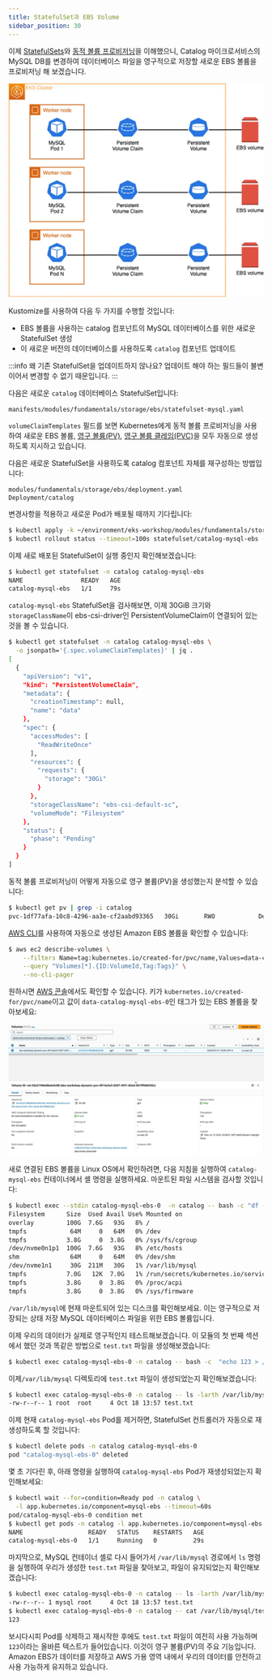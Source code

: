 ```yaml
---
title: StatefulSet과 EBS Volume
sidebar_position: 30
---
```

이제 [StatefulSets](https://kubernetes.io/docs/concepts/workloads/controllers/statefulset/)와 [동적 볼륨 프로비저닝](https://kubernetes.io/docs/concepts/storage/dynamic-provisioning/)을 이해했으니, Catalog 마이크로서비스의 MySQL DB를 변경하여 데이터베이스 파일을 영구적으로 저장할 새로운 EBS 볼륨을 프로비저닝 해 보겠습니다.

![MySQL with EBS](./assets/mysql-ebs.webp)

Kustomize를 사용하여 다음 두 가지를 수행할 것입니다:

* EBS 볼륨을 사용하는 catalog 컴포넌트의 MySQL 데이터베이스를 위한 새로운 StatefulSet 생성
* 이 새로운 버전의 데이터베이스를 사용하도록 `catalog` 컴포넌트 업데이트

:::info
왜 기존 StatefulSet을 업데이트하지 않나요? 업데이트 해야 하는 필드들이 불변이어서 변경할 수 없기 때문입니다.
:::

다음은 새로운 `catalog` 데이터베이스 StatefulSet입니다:

```file
manifests/modules/fundamentals/storage/ebs/statefulset-mysql.yaml
```

`volumeClaimTemplates` 필드를 보면 Kubernetes에게 동적 볼륨 프로비저닝을 사용하여 새로운 EBS 볼륨, [영구 볼륨(PV)](https://kubernetes.io/docs/concepts/storage/persistent-volumes/), [영구 볼륨 클레임(PVC)](https://kubernetes.io/docs/concepts/storage/persistent-volumes/#persistentvolumeclaims)을 모두 자동으로 생성하도록 지시하고 있습니다.

다음은 새로운 StatefulSet을 사용하도록 catalog 컴포넌트 자체를 재구성하는 방법입니다:

```kustomization
modules/fundamentals/storage/ebs/deployment.yaml
Deployment/catalog
```

변경사항을 적용하고 새로운 Pod가 배포될 때까지 기다립니다:

```bash
$ kubectl apply -k ~/environment/eks-workshop/modules/fundamentals/storage/ebs/
$ kubectl rollout status --timeout=100s statefulset/catalog-mysql-ebs -n catalog
```

이제 새로 배포된 StatefulSet이 실행 중인지 확인해보겠습니다:

```bash
$ kubectl get statefulset -n catalog catalog-mysql-ebs
NAME                READY   AGE
catalog-mysql-ebs   1/1     79s
```

`catalog-mysql-ebs` StatefulSet을 검사해보면, 이제 30GiB 크기와 `storageClassName`이 ebs-csi-driver인 PersistentVolumeClaim이 연결되어 있는 것을 볼 수 있습니다.

```bash
$ kubectl get statefulset -n catalog catalog-mysql-ebs \
  -o jsonpath='{.spec.volumeClaimTemplates}' | jq .
[
  {
    "apiVersion": "v1",
    "kind": "PersistentVolumeClaim",
    "metadata": {
      "creationTimestamp": null,
      "name": "data"
    },
    "spec": {
      "accessModes": [
        "ReadWriteOnce"
      ],
      "resources": {
        "requests": {
          "storage": "30Gi"
        }
      },
      "storageClassName": "ebs-csi-default-sc",
      "volumeMode": "Filesystem"
    },
    "status": {
      "phase": "Pending"
    }
  }
]
```

동적 볼륨 프로비저닝이 어떻게 자동으로 영구 볼륨(PV)을 생성했는지 분석할 수 있습니다:

```bash
$ kubectl get pv | grep -i catalog
pvc-1df77afa-10c8-4296-aa3e-cf2aabd93365   30Gi       RWO            Delete           Bound         catalog/data-catalog-mysql-ebs-0          gp2                            10m
```

[AWS CLI](https://aws.amazon.com/cli/)를 사용하여 자동으로 생성된 Amazon EBS 볼륨을 확인할 수 있습니다:

```bash
$ aws ec2 describe-volumes \
    --filters Name=tag:kubernetes.io/created-for/pvc/name,Values=data-catalog-mysql-ebs-0 \
    --query "Volumes[*].{ID:VolumeId,Tag:Tags}" \
    --no-cli-pager
```

원하시면 [AWS 콘솔](https://console.aws.amazon.com/ec2/home#Volumes)에서도 확인할 수 있습니다. 키가 `kubernetes.io/created-for/pvc/name`이고 값이 `data-catalog-mysql-ebs-0`인 태그가 있는 EBS 볼륨을 찾아보세요:

![EBS Volume AWS Console Screenshot](./assets/ebsVolumeScrenshot.webp)

새로 연결된 EBS 볼륨을 Linux OS에서 확인하려면, 다음 지침을 실행하여 `catalog-mysql-ebs` 컨테이너에서 셸 명령을 실행하세요. 마운트된 파일 시스템을 검사할 것입니다:

```bash
$ kubectl exec --stdin catalog-mysql-ebs-0  -n catalog -- bash -c "df -h"
Filesystem      Size  Used Avail Use% Mounted on
overlay         100G  7.6G   93G   8% /
tmpfs            64M     0   64M   0% /dev
tmpfs           3.8G     0  3.8G   0% /sys/fs/cgroup
/dev/nvme0n1p1  100G  7.6G   93G   8% /etc/hosts
shm              64M     0   64M   0% /dev/shm
/dev/nvme1n1     30G  211M   30G   1% /var/lib/mysql
tmpfs           7.0G   12K  7.0G   1% /run/secrets/kubernetes.io/serviceaccount
tmpfs           3.8G     0  3.8G   0% /proc/acpi
tmpfs           3.8G     0  3.8G   0% /sys/firmware
```

`/var/lib/mysql`에 현재 마운트되어 있는 디스크를 확인해보세요. 이는 영구적으로 저장되는 상태 저장 MySQL 데이터베이스 파일을 위한 EBS 볼륨입니다.

이제 우리의 데이터가 실제로 영구적인지 테스트해보겠습니다. 이 모듈의 첫 번째 섹션에서 했던 것과 똑같은 방법으로 `test.txt` 파일을 생성해보겠습니다:

```bash
$ kubectl exec catalog-mysql-ebs-0 -n catalog -- bash -c  "echo 123 > /var/lib/mysql/test.txt"
```

이제`/var/lib/mysql` 디렉토리에 `test.txt` 파일이 생성되었는지 확인해보겠습니다:

```bash
$ kubectl exec catalog-mysql-ebs-0 -n catalog -- ls -larth /var/lib/mysql/ | grep -i test
-rw-r--r-- 1 root  root     4 Oct 18 13:57 test.txt
```

이제 현재 `catalog-mysql-ebs` Pod를 제거하면, StatefulSet 컨트롤러가 자동으로 재생성하도록 할 것입니다:

```bash
$ kubectl delete pods -n catalog catalog-mysql-ebs-0
pod "catalog-mysql-ebs-0" deleted
```

몇 초 기다린 후, 아래 명령을 실행하여 `catalog-mysql-ebs` Pod가 재생성되었는지 확인해보세요:

```bash
$ kubectl wait --for=condition=Ready pod -n catalog \
  -l app.kubernetes.io/component=mysql-ebs --timeout=60s
pod/catalog-mysql-ebs-0 condition met
$ kubectl get pods -n catalog -l app.kubernetes.io/component=mysql-ebs
NAME                  READY   STATUS    RESTARTS   AGE
catalog-mysql-ebs-0   1/1     Running   0          29s
```

마지막으로, MySQL 컨테이너 셸로 다시 들어가서 `/var/lib/mysql` 경로에서 `ls` 명령을 실행하여 우리가 생성한 `test.txt` 파일을 찾아보고, 파일이 유지되었는지 확인해보겠습니다:

```bash
$ kubectl exec catalog-mysql-ebs-0 -n catalog -- ls -larth /var/lib/mysql/ | grep -i test
-rw-r--r-- 1 mysql root     4 Oct 18 13:57 test.txt
$ kubectl exec catalog-mysql-ebs-0 -n catalog -- cat /var/lib/mysql/test.txt
123
```

보시다시피 Pod를 삭제하고 재시작한 후에도 `test.txt` 파일이 여전히 사용 가능하며 `123`이라는 올바른 텍스트가 들어있습니다. 이것이 영구 볼륨(PV)의 주요 기능입니다. Amazon EBS가 데이터를 저장하고 AWS 가용 영역 내에서 우리의 데이터를 안전하고 사용 가능하게 유지하고 있습니다.
